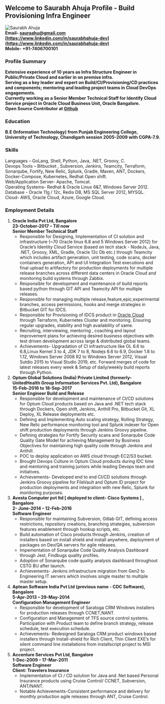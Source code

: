## Welcome to Saurabh Ahuja Profile - Build Provisioning Infra Engineer
![__Saurabh Ahuja__](https://github.com/SaurabhAhuja-Dev/SaurabhAhuja-Dev.github.io/blob/master/SaurabhAhuja.jpg)  
__Email- sauraahu@gmail.com   
[https://www.linkedin.com/in/saurabhahuja-dev](https://www.linkedin.com/in/saurabhahuja-dev)  
Mobile- +91-7406700101__

### Profile Summary


__Extensive experience of 10 years as Infra Structure Engineer in Public/Private Cloud and earlier in on premise infra.__  
__Serving as a key leader and expert on Build/CI/Provisioning/CD practices and components; mentoring and leading project teams in Cloud DevOps engagements.__  
__Currently working as a Senior Member Technical Staff for Identify Cloud Service  project in Oracle Cloud Business Unit, Oracle Bangalore.__  
__Open Source Contributor at [Github](https://github.com/saurabhahuja-dev)__

### Education
__B.E (Information Technology) from Punjab Engineering College, University of Technology, Chandigarh session 2005-2009 with CGPA-7.9.__  

### Skills
Languages – GoLang, Shell, Python, Java, .NET, Groovy, C.  
Devops Tools – Bitbucket , Subversion, Jenkins, Teamcity, Terraform, Sonarqube, Fortify, New Relic, Splunk, Gradle, Maven, ANT, Dockers, Docker-Compose, Kubernetes, Redhat Open shift.  
Web/Application Server- Apache, Tomcat.  
Operating Systems- Redhat & Oracle Linux 6&7, Windows Server 2012.  
Database - Oracle 11g / 12c, Redis DB, MS SQL Server 2012, MYSQL.  
Cloud- AWS, Oracle Cloud, Azure, Google Cloud.  

### Employment Details

1. __Oracle India Pvt Ltd, Bangalore  
23-October-2017 – Till now  
Senior Member Technical Staff__  
   * Responsible for Designing, Implementation of CI solution and infrastructure (~70 Oracle linux 6.8 and 5 Windows Server 2012) for Oracle’s Identity Cloud Service (based on tech stack - NodeJs, Java, .NET, Groovy, XML, Gradle, Oracle 12c Db etc.) through Teamcity which includes artifact generation, unit testing, code scans,  docker containers generation, API and UI Integration Test executions and final upload to artifactory for production deployments for multiple release branches across different data centers in Oracle Cloud and monitoring build systems through Zabbix.  
   * Responsible for development and maintenance of build reports based  python through GIT API and Teamcity API for multiple releases.  
   * Responsible for managing multiple release,feature,epic,experimental branches, access permissions, hooks and merge strategies in Bitbucket GIT for IDCS. 
   * Responsible for Provisioning of IDCS product in [Oracle Cloud](https://www.oracle.com/in/cloud/sign-in.html) through Terraform, Kubernetes Cluster and monitoring. Ensuring regular upgrades, stability and high availability of same.  
   * Recruiting, interviewing, mentoring , coaching and layout improvement plans for achieving desired business objectives with test driven development across large  & distributed global teams.  
   * Achievements- Upgradation of CI infrastructure like OL 6.6 to 6.8,Linux Kernel 3 to 4,  JDK 7 to 8, Nodejs 6.6 to 6.9, Docker 1.8 to 1.12, Windows Server 2008 R2 to Windows Server 2012, Visual Sutdio 2015 to Visual Studio 2019,  etc. Forward merges of code for latest releases every week & Setup of daily/weekly build reports through Python.   
2. __Optum Global Solutions (India) Private Limited (formerly- UnitedHealth Group Information Services Pvt. Ltd), Bangalore  
15-Feb-2016 to 18-Sep-2017  
Senior Engineer Build and Release__  
   * Responsible for development and maintenance of CI/CD solutions for Optum Cloud products based on Java and .NET tech stack through Dockers, Open shift, Jenkins, Anthill Pro, Bitbucket Git, XL Deploy, XL Release deployments etc. 
   * Defining and Implementing Auto scaling strategy, Rolling Strategy, New Relic performance monitoring tool and Splunk indexer for Open shift production deployments through Jenkins Groovy pipeline.
   * Defining strategies for Fortify Security scans and Sonarqube Code Quality Gate Model for achieving Management by Business Objectives for maintaining high quality code through Jenkins and Anthill.
   * POC to deploy application on AWS cloud through EC2/S3 bucket.
   * Brought Devops Culture in Optum Cloud products during IDC time and mentoring and training juniors while leading Devops team and initiatives.
   * Achievements- Developed end to end CI/CD solutions through Jenkins Groovy pipeline for FileVault and Optum ID project for production deployments  and integration with new Relic, Splunk for monitoring purposes.
3. __Avesta Computer pvt ltd [ deployed to client- Cisco Systems ] , Bangalore  
2- June-2014 – 12-Feb-2016  
Software Engineer__  
    * Responsible for maintaining  Subversion, Gitlab GIT, defining access restrictions, repository creations, branching strategies, subversion features enablement through hookup scripts, etc.
    * Build automation of Cisco products through Jenkins, creation of installers based on install shield and install anywhere, deployment of packages on Dev/QA servers for agile releases.
    * Impementation of Sonarqube Code Quality Analysis Dashboard through Jest, Findbugs quality profiles.
    * Adoption of Sonarqube code quality analysis dashboard throughout CSTG BU after launch.
    * Achievements- Jenkins infrastructure migration from Gen2 to Engineering IT servers which involves single master to multiple master setup.
4. __Aptean Software India Pvt Ltd (previous name - CDC Software), Bangalore  
5-Apr-2013 – 29-May-2014  
Configuration Management Engineer__  
    * Responsible for development of Saratoga CRM Windows installers for production releases through CCNET,NANT.  
    * Configuration and Management of TFS source control systems. Participation with Product team to define branch strategy, release schedule, test execution schedule.  
    * Achievements- Redesigned Saratoga CRM product windows based installers through Install-shield for Rich Client, Thin Client EXE’s for silent command line installations from installscript project to MSI project. 
5. __Accenture Services Pvt Ltd, Bangalore  
1-Dec-2009 – 17-Mar-2011  
Software Engineer  
Client:  Travelers Insurance__  
    * Implementation of CI / CD solution for Java and .Net based Personal Insurance products using Cruise Control/ CCNET, Subversion, ANT/NANT.  
    * Notable Achievements-Consistent performance and delivery for monthly production agile releases through ANT, Cruise Control.  
